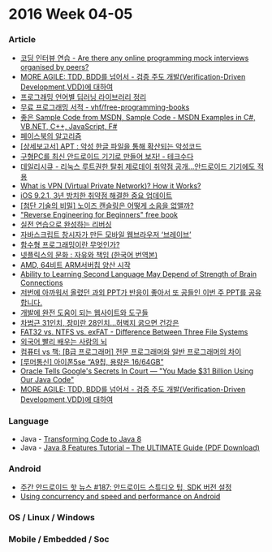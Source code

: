 2016 Week 04-05
=============

### Article

* [코딩 인터뷰 연습 - Are there any online programming mock interviews organised by peers?](https://www.quora.com/permalink/si0kbNSoI)
* [MORE AGILE: TDD, BDD를 넘어서 - 검증 주도 개발(Verification-Driven Development,VDD)에 대하여](http://www.moreagile.net/2016/01/vdd.html)
* [프로그래밍 언어별 딥러닝 라이브러리 정리](http://aikorea.org/blog/dl-libraries/)
* [무료 프로그래밍 서적 - vhf/free-programming-books](https://github.com/vhf/free-programming-books)
* [좋은 Sample Code from MSDN, Sample Code - MSDN Examples in C#, VB.NET, C++, JavaScript, F#](https://code.msdn.microsoft.com/)
* [페이스북의 알고리즘](https://brunch.co.kr/@manya/39)
* [[상세보고서] APT : 악성 한글 파일을 통해 확산되는 악성코드](http://story.malwares.com/66)
* [구형PC를 최신 안드로이드 기기로 만들어 보자! - 테크수다](http://www.techsuda.com/archives/3700)
* [데일리시큐 - 리눅스 루트권한 탈취 제로데이 취약점 공개…안드로이드 기기에도 적용](http://m.dailysecu.com/news_view.php?article_id=12662)
* [What is VPN (Virtual Private Network)? How it Works?](http://fossbytes.com/vpn-virtual-private-network-works/)
* [iOS 9.2.1, 3년 방치한 취약점 해결한 중요 업데이트](http://thegear.co.kr/10682)
* [[첨단 기술의 비밀] 노이즈 캔슬링은 어떻게 소음을 없앨까?](http://thegear.co.kr/10653)
* ["Reverse Engineering for Beginners" free book](http://beginners.re/)
* [실전 연습으로 완성하는 리버싱](http://m.yes24.com/Goods/Detail/15903167)
* [자바스크립트 창시자가 만든 모바일 웹브라우저 ‘브레이브’](http://www.bloter.net/archives/248319)
* [함수형 프로그래밍이란 무엇인가?](https://medium.com/@jooyunghan/%ED%95%A8%EC%88%98%ED%98%95-%ED%94%84%EB%A1%9C%EA%B7%B8%EB%9E%98%EB%B0%8D%EC%9D%B4%EB%9E%80-%EB%AC%B4%EC%97%87%EC%9D%B8%EA%B0%80-fab4e960d263)
* [넷플릭스의 문화 : 자유와 책임 (한국어 번역본)](http://www.slideshare.net/watchncompass/freedom-responsibility-culture)
* [AMD, 64비트 ARM서버칩 양산 시작](http://www.zdnet.co.kr/news/news_view.asp?artice_id=20160115093318)
* [Ability to Learning Second Language May Depend of Strength of Brain Connections](http://neurosciencenews.com/second-language-neuroscience-3464/)
* [저번에 아까워서 올렸던 과외 PPT가 반응이 좋아서 또 공들인 이번 주 PPT를 공유합니다.](https://www.facebook.com/groups/codingeverybody/permalink/1127191160654752/)
* [개발에 완전 도움이 되는 웹사이트와 도구들](http://mojosoeun.tistory.com/79)
* [차범근 31인치, 장미란 28인치…허벅지 굵으면 건강은](http://news.jtbc.joins.com/article/article.aspx?news_id=NB11158537)
* [FAT32 vs. NTFS vs. exFAT - Difference Between Three File Systems](http://fossbytes.com/fat32-vs-ntfs-vs-exfat-difference-three-file-systems/)
* [외국어 빨리 배우는 사람의 뇌](http://www.dongascience.com/news/view/9928&utm_source=fb)
* [컴퓨터 vs 책: [B급 프로그래머] 전문 프로그래머와 일반 프로그래머의 차이](http://jhrogue.blogspot.com/2016/01/b_23.html)
* [[루머통신] 아이폰5se “A9칩, 용량은 16/64GB”](http://www.cnet.co.kr/view/100146418)
* [Oracle Tells Google's Secrets In Court — "You Made $31 Billion Using Our Java Code"](http://fossbytes.com/oracle-tells-googles-secrets-in-court-you-made-31-billion-using-our-java-code/)
* [MORE AGILE: TDD, BDD를 넘어서 - 검증 주도 개발(Verification-Driven Development,VDD)에 대하여](http://www.moreagile.net/2016/01/vdd.html)

### Language

* Java - [Transforming Code to Java 8](https://www.youtube.com/watch?v=wk3WLaR2V2U)
* Java - [Java 8 Features Tutorial – The ULTIMATE Guide (PDF Download)](http://www.javacodegeeks.com/2014/05/java-8-features-tutorial.html)

### Android

* [주간 안드로이드 핫 뉴스 #187: 안드로이드 스튜디오 팁, SDK 버전 설정](https://realm.io/kr/news/android-weekly-kr-187/)
* [Using concurrency and speed and performance on Android](https://medium.com/@ali.muzaffar/using-concurrency-and-speed-and-performance-on-android-d00ab4c5c8e3)


### OS / Linux / Windows


### Mobile / Embedded / Soc

